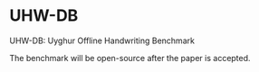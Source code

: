 # UHW-DB
UHW-DB: Uyghur Offline Handwriting Benchmark


The benchmark will be open-source after the paper is accepted.
